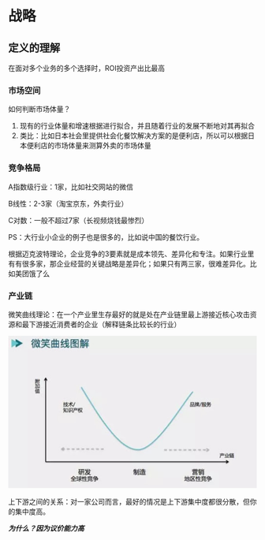 # 战略

## 定义的理解

在面对多个业务的多个选择时，ROI投资产出比最高

### 市场空间

如何判断市场体量？

1. 现有的行业体量和增速根据进行拟合，并且随着行业的发展不断地对其再拟合
2. 类比：比如日本社会里提供社会化餐饮解决方案的是便利店，所以可以根据日本便利店的市场体量来测算外卖的市场体量

### 竞争格局

A指数级行业：1家，比如社交网站的微信

B线性：2-3家（淘宝京东，外卖行业）

C对数：一般不超过7家（长视频烧钱最惨烈）

PS：大行业小企业的例子也是很多的，比如说中国的餐饮行业。

根据迈克波特理论，企业竞争的3要素就是成本领先、差异化和专注。如果行业里有有很多家，那企业经营的关键战略是差异化；如果只有两三家，很难差异化。比如美团饿了么

### 产业链

微笑曲线理论：在一个产业里生存最好的就是处在产业链里最上游接近核心攻击资源和最下游接近消费者的企业（解释链条比较长的行业）

![](../.gitbook/assets/unnamed.jpg)

上下游之间的关系：对一家公司而言，最好的情况是上下游集中度都很分散，但你的集中度高。

_**为什么？因为议价能力高**_


